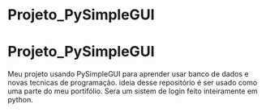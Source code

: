 # Projeto_PySimpleGUI
# Projeto_PySimpleGUI
Meu projeto usando PySimpleGUI para aprender usar banco de dados e novas tecnicas de programação.
ideia desse repositório é ser usado como uma parte do meu portifólio.
Sera um sistem de login feito inteiramente em python.
